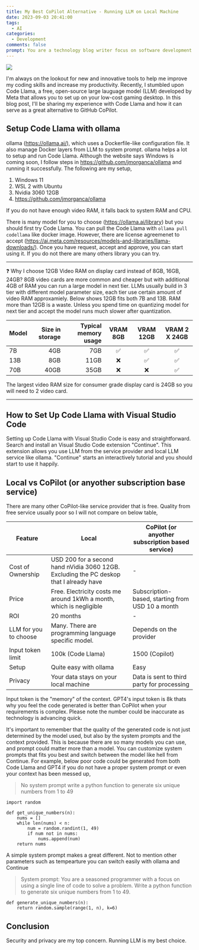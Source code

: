 ```yaml
---
title: My Best CoPilot Alternative - Running LLM on Local Machine
date: 2023-09-03 20:41:00
tags:
  - AI
categories:
  - Development
comments: false
prompt: You are a technology blog writer focus on software development. Write a blog with title "My Best CoPilot Alternative - Code Llama Local" . The blog introduce my code llama setup on my local desktop with a nVidia display card 3060 12GB ram. With ollama I can set it run on wsl2 and integrate with visual studio code with extension "Continue". this solution is free. and can be faster than service like copilot. use a table to describe pros and cons between code llama running locally and copilot. you are a technology blog writer focus on software development. Write a blog with title "My Best CoPilot Alternative - Code Llama Local" .  you are writing a paragraph about ollama, which uses a Dockerfile like configuration and Docker layer to manage LLM. ollama helps a lot to setup and run Code Llama on Windows WSL 2.
---
```


![](hero.png)

I'm always on the lookout for new and innovative tools to help me improve my coding skills and increase my productivity. Recently, I stumbled upon Code Llama, a free, open-source large lauguage model (LLM) developed by Meta that allows you to set up on your low-cost gaming desktop. In this blog post, I'll be sharing my experience with Code Llama and how it can serve as a great alternative to GitHub CoPilot.

## Setup Code Llama with ollama

ollama (https://ollama.ai/), which uses a Dockerfile-like configuration file. It also manage Docker layers from LLM to system prompt. ollama helps a lot to setup and run Code Llama. Although the website says Windows is coming soon, I follow steps in https://github.com/jmorganca/ollama and running it successfully. The following are my setup,
1. Windows 11
2. WSL 2 with Ubuntu
3. Nvidia 3060 12GB
4. https://github.com/jmorganca/ollama

If you do not have enough video RAM, it falls back to system RAM and CPU.

There is many model for you to choose (https://ollama.ai/library) but you should first try Code Llama. You can pull the Code Llama with `ollama pull codellama` like docker image. However, there are license agreemenet to accept (https://ai.meta.com/resources/models-and-libraries/llama-downloads/). Once you have request, accept and approve, you can start using it. If you do not there are many others library you can try.

---

:question: Why I choose 12GB Video RAM on display card instead of 8GB, 16GB, 24GB?
8GB video cards are more common and cheaper but with additional 4GB of RAM you can run a large model in next tier. LLMs usually build in 3 tier with different model parameter size, each tier use certain amount of video RAM approxamiely. Below shows 12GB fits both 7B and 13B. RAM more than 12GB is a waste. Unless you spend time on quantizing model for next tier and accept the model runs much slower after quantization.

| Model | Size in storage | Typical memory usage | VRAM 8GB | VRAM 12GB | VRAM 2 X 24GB |
| --- | --: | --: | :-: | :-: | :-: |
| 7B | 4GB | 7GB | :white_check_mark: | :white_check_mark: | :white_check_mark: |
| 13B | 8GB | 11GB | :x: | :white_check_mark: | :white_check_mark: |
| 70B | 40GB | 35GB | :x: | :x: | :white_check_mark: |

The largest video RAM size for consumer grade display card is 24GB so you will need to 2 video card.

---

## How to Set Up Code Llama with Visual Studio Code

Setting up Code Llama with Visual Studio Code is easy and straightforward. Search and install an Visual Studio Code extension "Continue". This extension allows you use LLM from the service provider and local LLM service like ollama. "Continue" starts an interactively tutorial and you should start to use it happily.

## Local vs CoPilot (or anyother subscription base service)

There are many other CoPilot-like service provider that is free. Quality from free service usually poor so I will not compare on below table,

| Feature | Local | CoPilot (or anyother subscription based service) |
| --- | --- | --- |
| Cost of Ownership | USD 200 for a second hand nVidia 3060 12GB. Excluding the PC deskop that I already have | - |
| Price | Free. Electricity costs me around 1kWh a month, which is negligible | Subscription-based, starting from USD 10 a month|
| ROI | 20 months | - |
| LLM for you to choose | Many. There are programming language specific model. | Depends on the provider |
| Input token limit | 100k (Code Llama) | 1500 (Copilot) |
| Setup | Quite easy with ollama | Easy |
| Privacy | Your data stays on your local machine | Data is sent to third party for processing |

Input token is the "memory" of the context. GPT4's input token is 8k thats why you feel the code generated is better than CoPilot when your requirements is complex. Please note the number could be inaccurate as technology is advancing quick.

It's important to remember that the quality of the generated code is not just determined by the model used, but also by the system prompts and the context provided. This is because there are so many models you can use, and prompt could matter more than a model. You can customize system prompts that fits you best and switch between the model like hell from Continue. For example, below poor code could be generated from both Code Llama and GPT4 if you do not have a proper system prompt or even your context has been messed up,

> No system prompt
> write a python function to generate six unique numbers from 1 to 49 

```
import random

def get_unique_numbers(n):
    nums = []
    while len(nums) < n:
        num = random.randint(1, 49)
        if num not in nums:
            nums.append(num)
    return nums
```

A simple system prompt makes a great different. Not to mention other parameters such as tempearture you can switch easily with ollama and Continue
> System prompt: You are a seasoned programmer with a focus on using a single line of code to solve a problem.
> Write a python function to generate six unique numbers from 1 to 49.

```
def generate_unique_numbers(n):
    return random.sample(range(1, n), k=6)
```

## Conclusion

Security and privacy are my top concern. Running LLM is my best choice.
